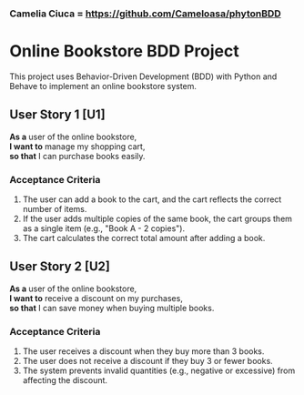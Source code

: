 ### Camelia Ciuca = https://github.com/Cameloasa/phytonBDD

# Online Bookstore BDD Project

This project uses Behavior-Driven Development (BDD) with Python and Behave to implement an online bookstore system.

## User Story 1 [U1]
**As a** user of the online bookstore,  
**I want to** manage my shopping cart,  
**so that** I can purchase books easily.

### Acceptance Criteria
1. The user can add a book to the cart, and the cart reflects the correct number of items.
2. If the user adds multiple copies of the same book, the cart groups them as a single item (e.g., "Book A - 2 copies").
3. The cart calculates the correct total amount after adding a book.

## User Story 2 [U2]
**As a** user of the online bookstore,  
**I want to** receive a discount on my purchases,  
**so that** I can save money when buying multiple books.

### Acceptance Criteria
1. The user receives a discount when they buy more than 3 books.
2. The user does not receive a discount if they buy 3 or fewer books.
3. The system prevents invalid quantities (e.g., negative or excessive) from affecting the discount.

